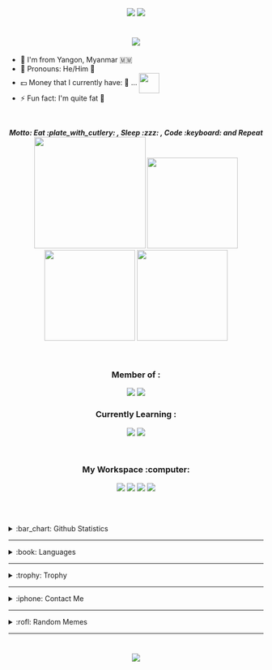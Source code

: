 <p align='center'><img src="https://hits.seeyoufarm.com/api/count/incr/badge.svg?url=https%3A%2F%2Fgithub.com%2FNyanKaungSet1212%2Fhit-counter"> <img src="https://wakatime.com/badge/user/bc330e1d-04b3-4516-bfb4-2b28f0dabda9.svg">
</p>

<h1 align="center">
  <a href="https://git.io/typing-svg">
    <img src="https://readme-typing-svg.herokuapp.com?font=VT323&size=35&color=36BCF7FF&center=true&vCenter=true&width=800&height=100&lines=Hello+World!;I'm+Nyan+Kaung+Set;+A+person+who+love+to+eat,+sleep+and+code+:)">
  </a><!--background=363636-->
</h1>

- :round_pushpin: I'm from Yangon, Myanmar :myanmar:
- :eyes: Pronouns: He/Him :boy:
- :dollar: Money that I currently have:  :egg: ... <img src="https://c.tenor.com/Y5Gr8bnIOf0AAAAC/eye-roll-emoji.gif" align=center width=40px>
- :zap: Fun fact: I'm quite fat :rofl:
<br>

<p align=center>
  <b><i>Motto: Eat :plate_with_cutlery: , Sleep :zzz: , Code :keyboard: and Repeat</i></b><br>
<img src="https://c.tenor.com/6LS4ojqB4_UAAAAM/incredibles2-dash-parr.gif" width=220px> <img src="https://c.tenor.com/0QyZLiiDasAAAAAC/sleep-sleeping-time.gif" height=179px> <img src="https://c.tenor.com/flflC6GFzO8AAAAM/sultan-alrefaei-programmer.gif" height=179px> <img src="https://c.tenor.com/Dr_w8whfTlsAAAAM/refresh-repeat-refresh.gif" height=179px></p>
<br>

 <h3 align='center'>Member of :</h3>
 <p align='center'>
 <a href="https://cooldevs.netlify.app"><img src="https://img.shields.io/badge/cooldevs-000000?style=for-the-badge&logo=cooldevs&logoColor=white"></a>
 <a href="https://github.com/Programmer-sClass"><img src="https://img.shields.io/badge/ProgrammersClass-000000?style=for-the-badge&logo=Programmer-sClass&logoColor=white"></a>
<br>
 <h3 align='center'>Currently Learning :</h3>
<p align='center'> <img src="https://img.shields.io/badge/JavaScript-323330?style=for-the-badge&logo=javascript&logoColor=F7DF1E"> <img src="https://img.shields.io/badge/bootstrap-7952B3?style=for-the-badge&logo=bootstrap&logoColor=white"></p>
<br>

<h3 align='center'>My Workspace :computer:</h3>
<p align='center'><img src="https://img.shields.io/badge/Windows_7-0078D6?style=for-the-badge&logo=windows&logoColor=white"> <img src="https://img.shields.io/badge/hp%20laptop-0096D6?style=for-the-badge&logo=hp&logoColor=white"> <img src="https://img.shields.io/badge/Intel%20Core_i5-0071C5?style=for-the-badge&logo=intel&logoColor=white"> <img src="https://img.shields.io/badge/Visual_Studio_Code-0078D4?style=for-the-badge&logo=visual%20studio%20code&logoColor=white"></p>

<br><br>

<details>
  <summary>:bar_chart: Github Statistics</summary><br>
  <p align=center>
    <!--img src="https://github-profile-summary-cards.vercel.app/api/cards/profile-details?username=NyanKaungSet&theme=vue"><br-->
    <img src="https://github-readme-stats.vercel.app/api/top-langs/?username=NyanKaungSet&layout=compact&theme=highcontrast"><br>
    <img src="https://github-readme-stats.vercel.app/api?username=NyanKaungSet&show_icons=true&count_private=true&theme=highcontrast">
    <!--img src="https://github-readme-streak-stats.herokuapp.com/?user=NyanKaungSet&theme=highcontrast"-->
  </p>
</details>
<hr>

<details>
  <summary>:book: Languages</summary><br>
  <p align='center'>
   <img src="https://img.shields.io/badge/html5-E34F26?style=for-the-badge&logo=html5&logoColor=white"> <img src="https://img.shields.io/badge/css3-1572B6?style=for-the-badge&logo=css3&logoColor=white"> <img src="https://img.shields.io/badge/JavaScript-323330?style=for-the-badge&logo=javascript&logoColor=F7DF1E"> <img src="https://img.shields.io/badge/markdown-000000?style=for-the-badge&logo=markdown&logoColor=white"> <img src="https://img.shields.io/badge/bootstrap-7952B3?style=for-the-badge&logo=bootstrap&logoColor=white">
  </p>
</details>
<hr>

<details>
  <summary>:trophy: Trophy</summary><br>
  <p align='center'>
   <img src="https://github-profile-trophy.vercel.app/?username=NyanKaungSet">
  </p>
</details>
<hr>

<details>
  <summary>:iphone: Contact Me</summary><br>
  <p align='center'>
    <a href="https://discord.com/users/908203066518564864/"><img src="https://img.shields.io/badge/discord-5865F2?style=for-the-badge&logo=discord&logoColor=white"></a> <a href="https://t.me/NyanKaungSet"> <img src="https://img.shields.io/badge/telegram-26A5E4?style=for-the-badge&logo=telegram&logoColor=white"></a>
  </p>
</details>
<hr>

<details>
  <summary>:rofl: Random Memes</summary><br>
  <p align='center'>
  <!--img src="https://pbs.twimg.com/media/CV36bgQWwAAPmzL.png"-->
    <img src="https://readme-jokes.vercel.app/api">
  </p>
</details>
<hr>

<h1 align="center">
  <a href="https://git.io/typing-svg">
    <img src="https://readme-typing-svg.herokuapp.com?font=VT323&size=28&color=FFFFFF&background=363636&center=true&vCenter=true&width=800&height=80lines=Thanks+For+Visiting!">
  </a>
</h1>
<!-- 86/128 -->
<!-- 86/1024 -->
<!-- 13 in total, 1 private, 1 archive -->
